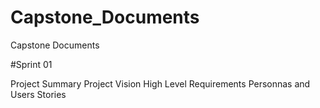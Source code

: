 # Capstone_Documents
Capstone Documents

#Sprint 01

Project Summary
Project Vision
High Level Requirements
Personnas and Users Stories
